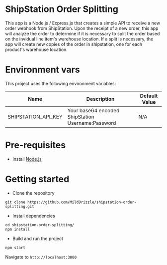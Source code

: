 # ShipStation Order Splitting

This app is a Node.js / Express.js that creates a simple API to receive a new order webhook from ShipStation.  Upon the receipt of a new order, this app will analyze the order to determine if it is necessary to split the order based on the invidual line item's warehouse location.  If a split is necessary, the app will create new copies of the order in shipstation, one for each product's warehouse location.

# Environment vars
This project uses the following environment variables:

| Name                          | Description                         | Default Value                                  |
| ----------------------------- | ------------------------------------| -----------------------------------------------|
|SHIPSTATION_API_KEY           | Your base64 encoded ShipStation Username:Password          | N/A      |


# Pre-requisites
- Install [Node.js](https://nodejs.org/en/)


# Getting started
- Clone the repository
```
git clone https://github.com/MildDrizzle/shipstation-order-splitting.git
```
- Install dependencies
```
cd shipstation-order-splitting/
npm install
```
- Build and run the project
```
npm start
```
  Navigate to `http://localhost:3000`
  
  
